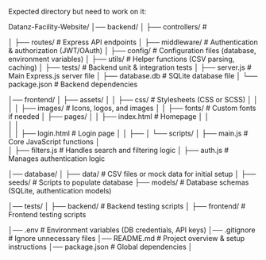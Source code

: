 Expected directory but need to work on it:


Datanz-Facility-Website/
│── backend/
│   ├── controllers/       # 

│   ├── routes/            # Express API endpoints
│   ├── middleware/        # Authentication & authorization (JWT/OAuth)
│   ├── config/            # Configuration files (database, environment variables)
│   ├── utils/             # Helper functions (CSV parsing, caching)
│   ├── tests/             # Backend unit & integration tests
│   ├── server.js          # Main Express.js server file
│   ├── database.db        # SQLite database file
│   └── package.json       # Backend dependencies

│── frontend/
│   ├── assets/
│   │   ├── css/           # Stylesheets (CSS or SCSS)
│   │
│   │   ├── images/        # Icons, logos, and images
│   │   ├── fonts/         # Custom fonts if needed
│   ├── pages/
│   │   ├── index.html     # Homepage
│   │   
│   │  
│   │   ├── login.html     # Login page
│   │   ├── 
│   └── scripts/
│       ├── main.js        # Core JavaScript functions
│       
│       ├── filters.js     # Handles search and filtering logic
│       ├── auth.js        # Manages authentication logic

│── database/
│   ├── data/              # CSV files or mock data for initial setup
│   ├── seeds/             # Scripts to populate database
    ├── models/            # Database schemas (SQLite, authentication models)



│── tests/
│   ├── backend/           # Backend testing scripts
│   ├── frontend/          # Frontend testing scripts

│── .env                   # Environment variables (DB credentials, API keys)
│── .gitignore              # Ignore unnecessary files
│── README.md               # Project overview & setup instructions
│── package.json            # Global dependencies
│
